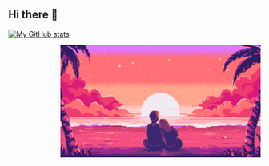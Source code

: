 ## Hi there 👋

[![My GitHub stats](https://github-readme-stats.vercel.app/api?username=qquuasar)](https://github.com/anuraghazra/github-readme-stats)

  <img align="right" alt="Coding" width="400" src="123.gif">

